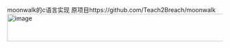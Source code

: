 moonwalk的c语言实现 
原项目https://github.com/Teach2Breach/moonwalk
<img width="612" height="65" alt="image" src="https://github.com/user-attachments/assets/dc79a038-e9c0-4b96-aef0-77005efdb158" />

